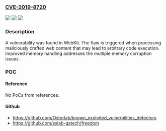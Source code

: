### [CVE-2019-8720](https://cve.mitre.org/cgi-bin/cvename.cgi?name=CVE-2019-8720)
![](https://img.shields.io/static/v1?label=Product&message=webkitgtk&color=blue)
![](https://img.shields.io/static/v1?label=Version&message=n%2Fa&color=blue)
![](https://img.shields.io/static/v1?label=Vulnerability&message=CWE-119&color=brighgreen)

### Description

A vulnerability was found in WebKit. The flaw is triggered when processing maliciously crafted web content that may lead to arbitrary code execution. Improved memory handling addresses the multiple memory corruption issues.

### POC

#### Reference
No PoCs from references.

#### Github
- https://github.com/Ostorlab/known_exploited_vulnerbilities_detectors
- https://github.com/sslab-gatech/freedom

